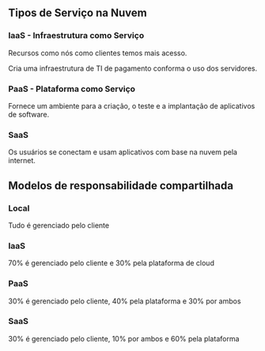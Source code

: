 ## Tipos de Serviço na Nuvem
### IaaS - Infraestrutura como Serviço
Recursos como nós como clientes temos mais acesso.

Cria uma infraestrutura de TI de pagamento conforma o uso dos servidores.

### PaaS - Plataforma como Serviço
Fornece um ambiente para a criação, o teste e a implantação de aplicativos de software.

### SaaS
Os usuários se conectam e usam aplicativos com base na nuvem pela internet.

## Modelos de responsabilidade compartilhada
### Local
Tudo é gerenciado pelo cliente

### IaaS
70% é gerenciado pelo cliente e 30% pela plataforma de cloud

### PaaS
30% é gerenciado pelo cliente, 40% pela plataforma e 30% por ambos

### SaaS
30% é gerenciado pelo cliente, 10% por ambos e 60% pela plataforma